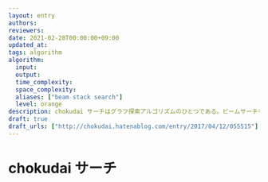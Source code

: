 ```yaml
---
layout: entry
authors:
reviewers:
date: 2021-02-28T00:00:00+09:00
updated_at:
tags: algorithm
algorithm:
  input:
  output:
  time_complexity:
  space_complexity:
  aliases: ["beam stack search"]
  level: orange
description: chokudai サーチはグラフ探索アルゴリズムのひとつである。ビームサーチを変形したもので、それ以前の実行ですでに探索した頂点を無視しながら、保持する頂点数 $K = 1$ のビームサーチを繰り返し実行する。これには、定数 $K$ の調整を省略する効果と、似通った頂点ばかりを探索することを防ぐ効果がある。
draft: true
draft_urls: ["http://chokudai.hatenablog.com/entry/2017/04/12/055515"]
---
```


# chokudai サーチ
